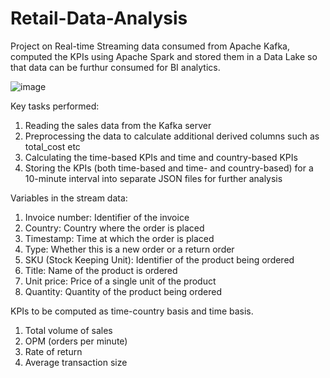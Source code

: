 # Retail-Data-Analysis
Project on Real-time Streaming data consumed from Apache Kafka, computed the KPIs using Apache Spark and stored them in a Data Lake so that data can be furthur consumed for BI analytics.

![image](https://github.com/mithil1999/Retail-Data-Analysis/assets/90143241/34abee76-e04f-42f0-977d-b03f41b5a07f)

Key tasks performed:
1. Reading the sales data from the Kafka server
2. Preprocessing the data to calculate additional derived columns such as total_cost etc
3. Calculating the time-based KPIs and time and country-based KPIs
4. Storing the KPIs (both time-based and time- and country-based) for a 10-minute interval into separate JSON files for further analysis

Variables in the stream data:
1. Invoice number: Identifier of the invoice
2. Country: Country where the order is placed
3. Timestamp: Time at which the order is placed
4. Type: Whether this is a new order or a return order
5. SKU (Stock Keeping Unit): Identifier of the product being ordered
6. Title: Name of the product is ordered
7. Unit price: Price of a single unit of the product
8. Quantity: Quantity of the product being ordered

KPIs to be computed as time-country basis and time basis.
1. Total volume of sales
2. OPM (orders per minute)
3. Rate of return
4. Average transaction size
